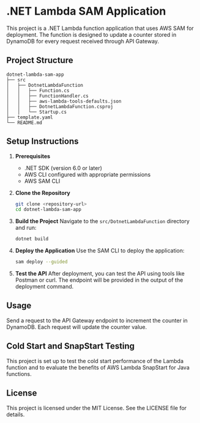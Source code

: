 # .NET Lambda SAM Application

This project is a .NET Lambda function application that uses AWS SAM for deployment. The function is designed to update a counter stored in DynamoDB for every request received through API Gateway. 

## Project Structure

```
dotnet-lambda-sam-app
├── src
│   ├── DotnetLambdaFunction
│   │   ├── Function.cs
│   │   ├── FunctionHandler.cs
│   │   ├── aws-lambda-tools-defaults.json
│   │   ├── DotnetLambdaFunction.csproj
│   │   └── Startup.cs
├── template.yaml
└── README.md
```

## Setup Instructions

1. **Prerequisites**
   - .NET SDK (version 6.0 or later)
   - AWS CLI configured with appropriate permissions
   - AWS SAM CLI

2. **Clone the Repository**
   ```bash
   git clone <repository-url>
   cd dotnet-lambda-sam-app
   ```

3. **Build the Project**
   Navigate to the `src/DotnetLambdaFunction` directory and run:
   ```bash
   dotnet build
   ```

4. **Deploy the Application**
   Use the SAM CLI to deploy the application:
   ```bash
   sam deploy --guided
   ```

5. **Test the API**
   After deployment, you can test the API using tools like Postman or curl. The endpoint will be provided in the output of the deployment command.

## Usage

Send a request to the API Gateway endpoint to increment the counter in DynamoDB. Each request will update the counter value.

## Cold Start and SnapStart Testing

This project is set up to test the cold start performance of the Lambda function and to evaluate the benefits of AWS Lambda SnapStart for Java functions.

## License

This project is licensed under the MIT License. See the LICENSE file for details.